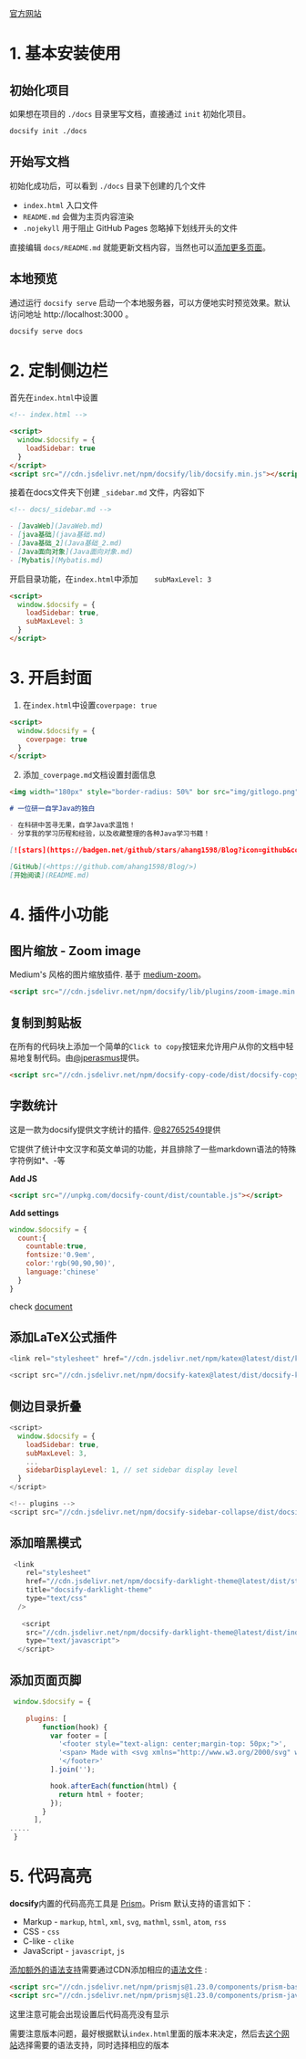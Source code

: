 [官方网站](https://docsify.js.org/#/zh-cn/)

# 1. 基本安装使用

## 初始化项目

如果想在项目的 `./docs` 目录里写文档，直接通过 `init` 初始化项目。

```bash
docsify init ./docs
```

## 开始写文档

初始化成功后，可以看到 `./docs` 目录下创建的几个文件

- `index.html` 入口文件
- `README.md` 会做为主页内容渲染
- `.nojekyll` 用于阻止 GitHub Pages 忽略掉下划线开头的文件

直接编辑 `docs/README.md` 就能更新文档内容，当然也可以[添加更多页面](zh-cn/more-pages.md)。

## 本地预览

通过运行 `docsify serve` 启动一个本地服务器，可以方便地实时预览效果。默认访问地址 http://localhost:3000 。

```bash
docsify serve docs
```



# 2. 定制侧边栏

首先在`index.html`中设置

```html
<!-- index.html -->

<script>
  window.$docsify = {
    loadSidebar: true
  }
</script>
<script src="//cdn.jsdelivr.net/npm/docsify/lib/docsify.min.js"></script>
```

接着在docs文件夹下创建 `_sidebar.md` 文件，内容如下

```markdown
<!-- docs/_sidebar.md -->

- [JavaWeb](JavaWeb.md)
- [java基础](java基础.md)
- [Java基础_2](Java基础_2.md)
- [Java面向对象](Java面向对象.md)
- [Mybatis](Mybatis.md)
```

开启目录功能，在`index.html`中添加`    subMaxLevel: 3`

```html
<script>
  window.$docsify = {
    loadSidebar: true,
    subMaxLevel: 3
  }
</script>
```

# 3. 开启封面

1. 在`index.html`中设置`coverpage: true`

```html
<script>
  window.$docsify = {
    coverpage: true
  }
</script>
```

2. 添加`_coverpage.md`文档设置封面信息

```markdown
<img width="180px" style="border-radius: 50%" bor src="img/gitlogo.png">

# 一位研一自学Java的独白

- 在科研中苦寻无果，自学Java求温饱！
- 分享我的学习历程和经验，以及收藏整理的各种Java学习书籍！

[![stars](https://badgen.net/github/stars/ahang1598/Blog?icon=github&color=4ab8a1)](https://ahang1598.github.io/Blog/) [![forks](https://badgen.net/github/forks/ahang1598/Blog?icon=github&color=4ab8a1)](https://ahang1598.github.io/Blog/)

[GitHub](<https://github.com/ahang1598/Blog/>)
[开始阅读](README.md)

```

# 4. 插件小功能



## 图片缩放 - Zoom image

Medium's 风格的图片缩放插件. 基于 [medium-zoom](https://github.com/francoischalifour/medium-zoom)。

```html
<script src="//cdn.jsdelivr.net/npm/docsify/lib/plugins/zoom-image.min.js"></script>
```

## 复制到剪贴板

在所有的代码块上添加一个简单的`Click to copy`按钮来允许用户从你的文档中轻易地复制代码。由[@jperasmus](https://github.com/jperasmus)提供。

```html
<script src="//cdn.jsdelivr.net/npm/docsify-copy-code/dist/docsify-copy-code.min.js"></script>
```

## 字数统计

这是一款为docsify提供文字统计的插件. [@827652549](https://github.com/827652549)提供

它提供了统计中文汉字和英文单词的功能，并且排除了一些markdown语法的特殊字符例如*、-等

**Add JS**
```html
<script src="//unpkg.com/docsify-count/dist/countable.js"></script>
```

**Add settings**
```js
window.$docsify = {
  count:{
    countable:true,
    fontsize:'0.9em',
    color:'rgb(90,90,90)',
    language:'chinese'
  }
}
```

check [document](https://github.com/827652549/docsify-count)



## 添加LaTeX公式插件

```javascript
<link rel="stylesheet" href="//cdn.jsdelivr.net/npm/katex@latest/dist/katex.min.css"/>

<script src="//cdn.jsdelivr.net/npm/docsify-katex@latest/dist/docsify-katex.js"></script>
```



## 侧边目录折叠

```javascript
<script>
  window.$docsify = {
    loadSidebar: true,
    subMaxLevel: 3,
    ...
    sidebarDisplayLevel: 1, // set sidebar display level
  }
</script>

<!-- plugins -->
<script src="//cdn.jsdelivr.net/npm/docsify-sidebar-collapse/dist/docsify-sidebar-collapse.min.js"></script>

```



## 添加暗黑模式

```javascript
 <link 
    rel="stylesheet"
    href="//cdn.jsdelivr.net/npm/docsify-darklight-theme@latest/dist/style.min.css"
    title="docsify-darklight-theme"
    type="text/css"
  />
        
   <script 
    src="//cdn.jsdelivr.net/npm/docsify-darklight-theme@latest/dist/index.min.js"
    type="text/javascript">
  </script>       
```



## 添加页面页脚

```javascript
 window.$docsify = {
     
	plugins: [
        function(hook) {
          var footer = [
            '<footer style="text-align: center;margin-top: 50px;">',
            '<span> Made with <svg xmlns="http://www.w3.org/2000/svg" width="24" height="15" viewBox="0 0 24 24" fill="red" stroke="red" stroke-width="2" stroke-linecap="round" stroke-linejoin="round" class="feather feather-heart"><path d="M20.84 4.61a5.5 5.5 0 0 0-7.78 0L12 5.67l-1.06-1.06a5.5 5.5 0 0 0-7.78 7.78l1.06 1.06L12 21.23l7.78-7.78 1.06-1.06a5.5 5.5 0 0 0 0-7.78z"></path></svg> by <a href="https://www.linkedin.com/in/boopathikumar/" target="_blank">@boopathikumar</a>  &copy; 2020 </span>',
            '</footer>'
          ].join('');

          hook.afterEach(function(html) {
            return html + footer;
          });
        }
      ],
.....
 }     
```





# 5. 代码高亮

**docsify**内置的代码高亮工具是 [Prism](https://github.com/PrismJS/prism)。Prism 默认支持的语言如下：

* Markup - `markup`, `html`, `xml`, `svg`, `mathml`, `ssml`, `atom`, `rss`
* CSS - `css`
* C-like - `clike`
* JavaScript - `javascript`, `js`

[添加额外的语法支持](https://prismjs.com/#supported-languages)需要通过CDN添加相应的[语法文件](https://cdn.jsdelivr.net/npm/prismjs@1/components/) :

```html
<script src="//cdn.jsdelivr.net/npm/prismjs@1.23.0/components/prism-bash.min.js"></script>
<script src="//cdn.jsdelivr.net/npm/prismjs@1.23.0/components/prism-java.min.js"></script>
```

这里注意可能会出现设置后代码高亮没有显示

需要注意版本问题，最好根据默认`index.html`里面的版本来决定，然后去[这个网站](https://cdn.jsdelivr.net/npm/prismjs@1.23.0/components/)选择需要的语法支持，同时选择相应的版本

